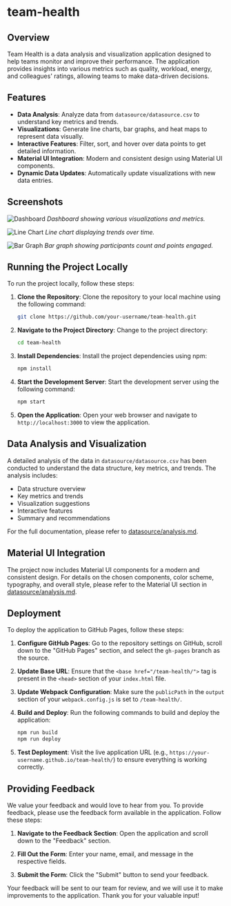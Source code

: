# team-health

## Overview

Team Health is a data analysis and visualization application designed to help teams monitor and improve their performance. The application provides insights into various metrics such as quality, workload, energy, and colleagues' ratings, allowing teams to make data-driven decisions.

## Features

- **Data Analysis**: Analyze data from `datasource/datasource.csv` to understand key metrics and trends.
- **Visualizations**: Generate line charts, bar graphs, and heat maps to represent data visually.
- **Interactive Features**: Filter, sort, and hover over data points to get detailed information.
- **Material UI Integration**: Modern and consistent design using Material UI components.
- **Dynamic Data Updates**: Automatically update visualizations with new data entries.

## Screenshots

![Dashboard](docs/screenshots/dashboard.png)
*Dashboard showing various visualizations and metrics.*

![Line Chart](docs/screenshots/line_chart.png)
*Line chart displaying trends over time.*

![Bar Graph](docs/screenshots/bar_graph.png)
*Bar graph showing participants count and points engaged.*

## Running the Project Locally

To run the project locally, follow these steps:

1. **Clone the Repository**: Clone the repository to your local machine using the following command:
   ```bash
   git clone https://github.com/your-username/team-health.git
   ```

2. **Navigate to the Project Directory**: Change to the project directory:
   ```bash
   cd team-health
   ```

3. **Install Dependencies**: Install the project dependencies using npm:
   ```bash
   npm install
   ```

4. **Start the Development Server**: Start the development server using the following command:
   ```bash
   npm start
   ```

5. **Open the Application**: Open your web browser and navigate to `http://localhost:3000` to view the application.

## Data Analysis and Visualization

A detailed analysis of the data in `datasource/datasource.csv` has been conducted to understand the data structure, key metrics, and trends. The analysis includes:

- Data structure overview
- Key metrics and trends
- Visualization suggestions
- Interactive features
- Summary and recommendations

For the full documentation, please refer to [datasource/analysis.md](datasource/analysis.md).

## Material UI Integration

The project now includes Material UI components for a modern and consistent design. For details on the chosen components, color scheme, typography, and overall style, please refer to the Material UI section in [datasource/analysis.md](datasource/analysis.md).

## Deployment

To deploy the application to GitHub Pages, follow these steps:

1. **Configure GitHub Pages**: Go to the repository settings on GitHub, scroll down to the "GitHub Pages" section, and select the `gh-pages` branch as the source.

2. **Update Base URL**: Ensure that the `<base href="/team-health/">` tag is present in the `<head>` section of your `index.html` file.

3. **Update Webpack Configuration**: Make sure the `publicPath` in the `output` section of your `webpack.config.js` is set to `/team-health/`.

4. **Build and Deploy**: Run the following commands to build and deploy the application:
   ```bash
   npm run build
   npm run deploy
   ```

5. **Test Deployment**: Visit the live application URL (e.g., `https://your-username.github.io/team-health/`) to ensure everything is working correctly.

## Providing Feedback

We value your feedback and would love to hear from you. To provide feedback, please use the feedback form available in the application. Follow these steps:

1. **Navigate to the Feedback Section**: Open the application and scroll down to the "Feedback" section.

2. **Fill Out the Form**: Enter your name, email, and message in the respective fields.

3. **Submit the Form**: Click the "Submit" button to send your feedback.

Your feedback will be sent to our team for review, and we will use it to make improvements to the application. Thank you for your valuable input!
